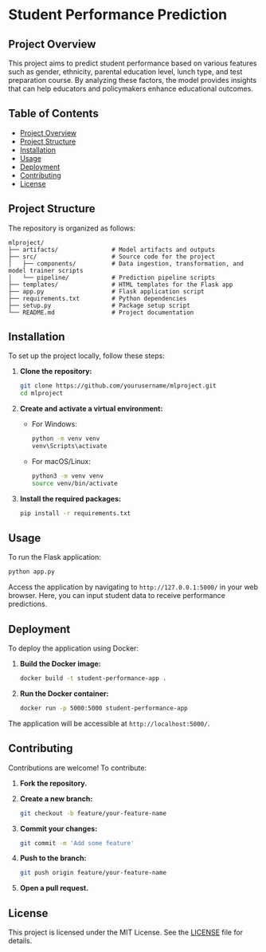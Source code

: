 # Student Performance Prediction

## Project Overview

This project aims to predict student performance based on various features such as gender, ethnicity, parental education level, lunch type, and test preparation course. By analyzing these factors, the model provides insights that can help educators and policymakers enhance educational outcomes.

## Table of Contents

- [Project Overview](#project-overview)
- [Project Structure](#project-structure)
- [Installation](#installation)
- [Usage](#usage)
- [Deployment](#deployment)
- [Contributing](#contributing)
- [License](#license)

## Project Structure

The repository is organized as follows:

```
mlproject/
├── artifacts/               # Model artifacts and outputs
├── src/                     # Source code for the project
│   ├── components/          # Data ingestion, transformation, and model trainer scripts
│   └── pipeline/            # Prediction pipeline scripts
├── templates/               # HTML templates for the Flask app
├── app.py                   # Flask application script
├── requirements.txt         # Python dependencies
├── setup.py                 # Package setup script
└── README.md                # Project documentation
```

## Installation

To set up the project locally, follow these steps:

1. **Clone the repository:**

   ```bash
   git clone https://github.com/yourusername/mlproject.git
   cd mlproject
   ```

2. **Create and activate a virtual environment:**

   - For Windows:

     ```bash
     python -m venv venv
     venv\Scripts\activate
     ```

   - For macOS/Linux:

     ```bash
     python3 -m venv venv
     source venv/bin/activate
     ```

3. **Install the required packages:**

   ```bash
   pip install -r requirements.txt
   ```

## Usage

To run the Flask application:

```bash
python app.py
```

Access the application by navigating to `http://127.0.0.1:5000/` in your web browser. Here, you can input student data to receive performance predictions.

## Deployment

To deploy the application using Docker:

1. **Build the Docker image:**

   ```bash
   docker build -t student-performance-app .
   ```

2. **Run the Docker container:**

   ```bash
   docker run -p 5000:5000 student-performance-app
   ```

The application will be accessible at `http://localhost:5000/`.

## Contributing

Contributions are welcome! To contribute:

1. **Fork the repository.**
2. **Create a new branch:**

   ```bash
   git checkout -b feature/your-feature-name
   ```

3. **Commit your changes:**

   ```bash
   git commit -m 'Add some feature'
   ```

4. **Push to the branch:**

   ```bash
   git push origin feature/your-feature-name
   ```

5. **Open a pull request.**

## License

This project is licensed under the MIT License. See the [LICENSE](LICENSE) file for details.

